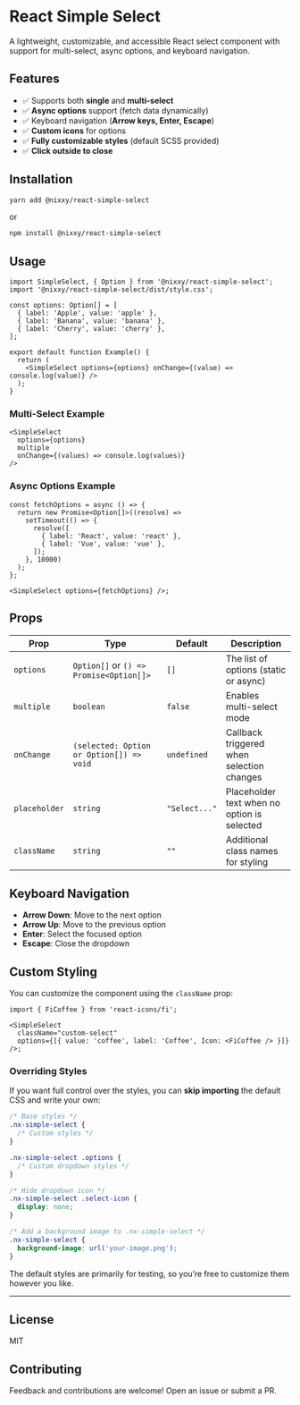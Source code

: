 # React Simple Select

A lightweight, customizable, and accessible React select component with support for multi-select, async options, and keyboard navigation.

## Features

- ✅ Supports both **single** and **multi-select**
- ✅ **Async options** support (fetch data dynamically)
- ✅ Keyboard navigation (**Arrow keys, Enter, Escape**)
- ✅ **Custom icons** for options
- ✅ **Fully customizable styles** (default SCSS provided)
- ✅ **Click outside to close**

## Installation

```sh
yarn add @nixxy/react-simple-select
```

or

```sh
npm install @nixxy/react-simple-select
```

## Usage

```tsx
import SimpleSelect, { Option } from '@nixxy/react-simple-select';
import '@nixxy/react-simple-select/dist/style.css';

const options: Option[] = [
  { label: 'Apple', value: 'apple' },
  { label: 'Banana', value: 'banana' },
  { label: 'Cherry', value: 'cherry' },
];

export default function Example() {
  return (
    <SimpleSelect options={options} onChange={(value) => console.log(value)} />
  );
}
```

### Multi-Select Example

```tsx
<SimpleSelect
  options={options}
  multiple
  onChange={(values) => console.log(values)}
/>
```

### Async Options Example

```tsx
const fetchOptions = async () => {
  return new Promise<Option[]>((resolve) =>
    setTimeout(() => {
      resolve([
        { label: 'React', value: 'react' },
        { label: 'Vue', value: 'vue' },
      ]);
    }, 10000)
  );
};

<SimpleSelect options={fetchOptions} />;
```

## Props

| Prop          | Type                                     | Default       | Description                                 |
| ------------- | ---------------------------------------- | ------------- | ------------------------------------------- |
| `options`     | `Option[]` or `() => Promise<Option[]>`  | `[]`          | The list of options (static or async)       |
| `multiple`    | `boolean`                                | `false`       | Enables multi-select mode                   |
| `onChange`    | `(selected: Option or Option[]) => void` | `undefined`   | Callback triggered when selection changes   |
| `placeholder` | `string`                                 | `"Select..."` | Placeholder text when no option is selected |
| `className`   | `string`                                 | `""`          | Additional class names for styling          |

## Keyboard Navigation

- **Arrow Down**: Move to the next option
- **Arrow Up**: Move to the previous option
- **Enter**: Select the focused option
- **Escape**: Close the dropdown

## Custom Styling

You can customize the component using the `className` prop:

```tsx
import { FiCoffee } from 'react-icons/fi';

<SimpleSelect
  className="custom-select"
  options={[{ value: 'coffee', label: 'Coffee', Icon: <FiCoffee /> }]}
/>;
```

### **Overriding Styles**

If you want full control over the styles, you can **skip importing** the default CSS and write your own:

```css
/* Base styles */
.nx-simple-select {
  /* Custom styles */
}

.nx-simple-select .options {
  /* Custom dropdown styles */
}

/* Hide dropdown icon */
.nx-simple-select .select-icon {
  display: none;
}

/* Add a background image to .nx-simple-select */
.nx-simple-select {
  background-image: url('your-image.png');
}
```

The default styles are primarily for testing, so you’re free to customize them however you like.

---

## License

MIT

## Contributing

Feedback and contributions are welcome! Open an issue or submit a PR.
